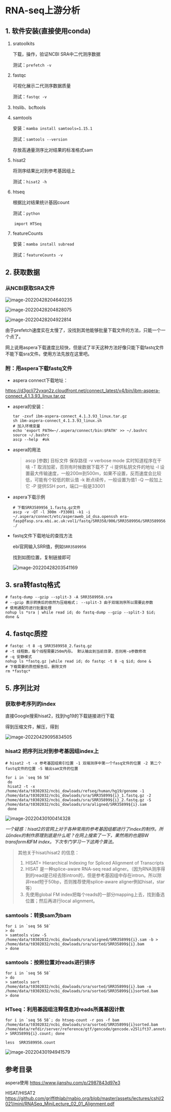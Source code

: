 # RNA-seq上游分析

## 1. 软件安装(直接使用conda)

1. sratoolkits

   下载，操作，验证NCBI SRA中二代测序数据

   测试：`prefetch -v`

2. fastqc

   可视化展示二代测序数据质量

   测试：`fastqc -v`

3. htslib、bcftools

4. samtools

   安装：`mamba install samtools=1.15.1`

   测试：`samtools --version`

   存放高通量测序比对结果的标准格式sam

5. hisat2

   将测序结果比对到参考基因组上

   测试：`hisat2 -h`

6. htseq

   根据比对结果统计基因count

   测试：`python`

   ​			`import HTSeq`

7. featureCounts

   安装：`mamba install subread`

   测试：`featureCounts -v`

## 2. 获取数据

### 从NCBI获取SRA文件

![image-20220428204640235](https://gitee.com/joy_thestraydog/typora/raw/master/img/image-20220428204640235.png)

![image-20220428204828075](https://gitee.com/joy_thestraydog/typora/raw/master/img/image-20220428204828075.png)

![image-20220428204922814](https://gitee.com/joy_thestraydog/typora/raw/master/img/image-20220428204922814.png)

由于prefetch速度实在太慢了，没找到其他能够批量下载文件的方法，只能一个一个点了。

网上说用aspera下载速度比较快，但是试了半天这种方法好像只能下载fastq文件不能下载sra文件。使用方法先放在这里吧。

### 附：用aspera下载fastq文件

- aspera connect下载地址：

https://d3gcli72yxqn2z.cloudfront.net/connect_latest/v4/bin/ibm-aspera-connect_4.1.3.93_linux.tar.gz

- aspera的安装：

  ```
  tar -zxvf ibm-aspera-connect_4.1.3.93_linux.tar.gz
  sh ibm-aspera-connect_4.1.3.93_linux.sh
  # 加入环境变量
  echo 'export PATH=~/.aspera/connect/bin:$PATH' >> ~/.bashrc
  source ~/.bashrc
  ascp --help  #ok
  ```

- aspera的用法

  > ascp [参数] 目标文件 保存路径
  >  -v verbose mode 实时知道程序在干啥
  >  -T 取消加密，否则有时候数据下载不了
  >  -i 提供私钥文件的地址
  >  -l 设置最大传输速度，一般200m到500m，如果不设置，反而速度会比较低，可能有个较低的默认值
  >  -k 断点续传，一般设置为值1
  >  -Q 一般加上它
  >  -P 提供SSH port，端口一般是33001

- aspera下载示例

  ```
  # 下载SRR3589956_1.fastq.gz文件
  ascp -v -QT -l 300m -P33001 -k1 -i ~/.aspera/connect/etc/asperaweb_id_dsa.openssh era-fasp@fasp.sra.ebi.ac.uk:vol1/fastq/SRR358/006/SRR3589956/SRR3589956_1.fastq.gz ./
  ```

- fastq文件下载地址的查找方法

  ebi官网输入SRR值，例如`SRR3589956`

  找到如图位置，复制链接即可

  ![image-20220428203541169](https://gitee.com/joy_thestraydog/typora/raw/master/img/image-20220428203541169.png)

## 3. sra转fastq格式

```
# fastq-dump --gzip --split-3 -A SRR3589958.sra
# --gzip 表示转换后的依然为压缩格式； --split-3 由于双端测序所以需要此参数
# 使用通配符进行批量处理
nohup ls *sra | while read id; do fastq-dump --gzip --split-3 $id; done &
```

## 4. fastqc质控

```
# fastqc -t 8 -q SRR3589958_2.fastq.gz
# -t 线程数，每个线程需要250m内存。 默认输出到当前目录，否则用-o参数修改
# -q 安静模式
nohup ls *fastq.gz |while read id; do fastqc -t 8 -q $id; done &
# 下载需要的质控报告后，删除文件
rm *fastqc*
```

## 5. 序列比对

### 获取参考序列的index

直接Google搜索hisat2，找到hg19的下载链接进行下载

得到压缩文件，解压，得到

![image-20220429095834505](https://gitee.com/joy_thestraydog/typora/raw/master/img/image-20220429095834505.png)

### hisat2 把序列比对到参考基因组index上

```
# hisat2 -t -x 参考基因组索引位置 -1 双端测序中第一个fasq文件的位置 -2 第二个fastq文件的位置 -S 输出sam文件的位置

for i in `seq 56 58`
 do
 hisat2 -t -x /home/data/t0302032/ncbi_dowloads/refseq/human/hg19/genome -1 /home/data/t0302032/ncbi_dowloads/sra/SRR35899${i}_1.fastq.gz -2 /home/data/t0302032/ncbi_dowloads/sra/SRR35899${i}_2.fastq.gz -S /home/data/t0302032/ncbi_dowloads/sra/aligned/SRR35899${i}.sam
 done
```

![image-20220430100414328](https://gitee.com/joy_thestraydog/typora/raw/master/img/image-20220430100414328.png)

*一个疑惑：hisat2的官网上对于各种常用的参考基因组都进行了index的制作。所以index的制作原理到底是什么呢？在网上搜索了一下，果然用的也是BW transform和FM index。下次专门学习一下这两个算法。*

> 其他关于hisat/hisat2 的信息：
>
> 1. HISAT= Hierarchical Indexing for Spliced Alignment of Transcripts
> 2. HISAT 是一种splice-aware RNA-seq read aligner。（因为RNA测序得到的read是已经去除intron的，但是参考基因组中存在intron。所以除非read短于50bp，否则推荐使用splice-aware aligner例如hisat，star等）
> 3. 先使用global FM index把每个reads的一部分mapping上去，找到备选位置；然后再进行local alignment。

### samtools：转换sam为bam

```
for i in `seq 56 58`
> do
> samtools view -S /home/data/t0302032/ncbi_dowloads/sra/aligned/SRR35899${i}.sam -b > /home/data/t0302032/ncbi_dowloads/sra/sorted/SRR35899${i}.bam
> done
```

### samtools：按照位置对reads进行排序

```
for i in `seq 56 58`
> do
> samtools sort /home/data/t0302032/ncbi_dowloads/sra/sorted/SRR35899${i}.bam -o /home/data/t0302032/ncbi_dowloads/sra/sorted/SRR35899${i}sorted.bam
> done
```

### HTseq：利用基因组注释信息对reads所属基因计数

```
for i in `seq 56 58`; do htseq-count -r pos -f bam /home/data/t0302032/ncbi_dowloads/sra/sorted/SRR35899${i}sorted.bam /home/data/refdir/server/reference/gtf/gencode/gencode.v25lift37.annotation.gtf > SRR35899${i}.count; done
```

```
less  SRR3589956.count
```

![image-20220430194941579](https://gitee.com/joy_thestraydog/typora/raw/master/img/image-20220430194941579.png)

## 参考目录

aspera使用 https://www.jianshu.com/p/2987843d97e3

HISAT/HISAT2 https://github.com/griffithlab/rnabio.org/blob/master/assets/lectures/cshl/2021/mini/RNASeq_MiniLecture_02_01_Alignment.pdf

